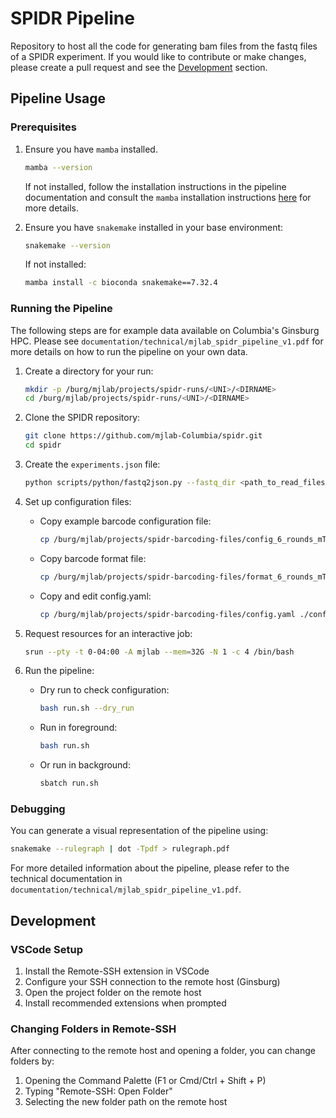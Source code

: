 # SPIDR Pipeline

Repository to host all the code for generating bam files from the fastq files of a SPIDR experiment. If you would like to contribute or make changes, please create a pull request and see the [Development](#development) section.

## Pipeline Usage
### Prerequisites
1. Ensure you have `mamba` installed.
   ```bash
   mamba --version
   ```
   If not installed, follow the installation instructions in the pipeline documentation and consult the `mamba` installation instructions [here](https://mamba.readthedocs.io/en/latest/installation/mamba-installation.html) for more details.

2. Ensure you have `snakemake` installed in your base environment:
   ```bash
   snakemake --version
   ```
   If not installed:
   ```bash
   mamba install -c bioconda snakemake==7.32.4
   ```

### Running the Pipeline
The following steps are for example data available on Columbia's Ginsburg HPC. Please see `documentation/technical/mjlab_spidr_pipeline_v1.pdf` for more details on how to run the pipeline on your own data.

1. Create a directory for your run:
   ```bash
   mkdir -p /burg/mjlab/projects/spidr-runs/<UNI>/<DIRNAME>
   cd /burg/mjlab/projects/spidr-runs/<UNI>/<DIRNAME>
   ```

2. Clone the SPIDR repository:
   ```bash
   git clone https://github.com/mjlab-Columbia/spidr.git
   cd spidr
   ```

3. Create the `experiments.json` file:
   ```bash
   python scripts/python/fastq2json.py --fastq_dir <path_to_read_files>
   ```

4. Set up configuration files:
   - Copy example barcode configuration file:
     ```bash
     cp /burg/mjlab/projects/spidr-barcoding-files/config_6_rounds_mTOR.txt ./config_6_rounds_mTOR.txt
     ```
   - Copy barcode format file:
     ```bash
     cp /burg/mjlab/projects/spidr-barcoding-files/format_6_rounds_mTOR.txt ./format_6_rounds_mTOR.txt
     ```
   - Copy and edit config.yaml:
     ```bash
     cp /burg/mjlab/projects/spidr-barcoding-files/config.yaml ./config.yaml
     ```

5. Request resources for an interactive job:
   ```bash
   srun --pty -t 0-04:00 -A mjlab --mem=32G -N 1 -c 4 /bin/bash
   ```

6. Run the pipeline:
   - Dry run to check configuration:
     ```bash
     bash run.sh --dry_run
     ```
   - Run in foreground:
     ```bash
     bash run.sh
     ```
   - Or run in background:
     ```bash
     sbatch run.sh
     ```

### Debugging
You can generate a visual representation of the pipeline using:
```bash
snakemake --rulegraph | dot -Tpdf > rulegraph.pdf
```

For more detailed information about the pipeline, please refer to the technical documentation in `documentation/technical/mjlab_spidr_pipeline_v1.pdf`.

## Development
### VSCode Setup
1. Install the Remote-SSH extension in VSCode
2. Configure your SSH connection to the remote host (Ginsburg)
3. Open the project folder on the remote host
4. Install recommended extensions when prompted

### Changing Folders in Remote-SSH
After connecting to the remote host and opening a folder, you can change folders by:
1. Opening the Command Palette (F1 or Cmd/Ctrl + Shift + P)
2. Typing "Remote-SSH: Open Folder"
3. Selecting the new folder path on the remote host

